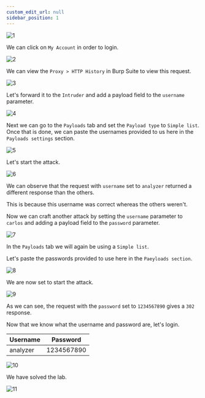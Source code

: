 ```yaml
---
custom_edit_url: null
sidebar_position: 1
---
```


![1](https://github.com/Knign/Write-ups/assets/110326359/c5820cdb-77e1-4730-889a-a1e36f4e81dd)

We can click on `My Account` in order to login.

![2](https://github.com/Knign/Write-ups/assets/110326359/4c423eff-7c8a-4010-b44c-242500353927)

We can view the `Proxy > HTTP History` in Burp Suite to view this request.

![3](https://github.com/Knign/Write-ups/assets/110326359/5e4f3cae-f57a-4355-b984-46e324628de2)

Let's forward it to the `Intruder` and add a payload field to the `username` parameter.

![4](https://github.com/Knign/Write-ups/assets/110326359/1a8be363-41aa-4079-87cf-49e4f6b53c93)

Next we can go to the `Payloads` tab and set the `Payload type` to `Simple list`. Once that is done, we can paste the usernames provided to us here in the `Payloads settings` section.

![5](https://github.com/Knign/Write-ups/assets/110326359/bc3328a4-4926-4e97-bbb3-feccd144f4e0)

Let's start the attack.

![6](https://github.com/Knign/Write-ups/assets/110326359/17c5b5c7-4f90-4d1b-a206-99d5b0fae462)

We can observe that the request with `username` set to `analyzer` returned a different response than the others.

This is because this username was correct whereas the others weren't.

Now we can craft another attack by setting the `username` parameter to `carlos` and adding a payload field to the `password` parameter.

![7](https://github.com/Knign/Write-ups/assets/110326359/b2f3ebe9-b2c0-427e-b4db-a5ce8b6aeb9b)

In the `Payloads` tab we will again be using a `Simple list`.

Let's paste the passwords provided to use here in the `Paeyloads section`.

![8](https://github.com/Knign/Write-ups/assets/110326359/436c8b3d-1dd7-4043-9a86-d1a10302ac82)

We are now set to start the attack.

![9](https://github.com/Knign/Write-ups/assets/110326359/eb057ba5-a5c1-41f8-85cb-eb42f125888b)

As we can see, the request with the `password` set to `1234567890` gives a `302` response.

Now that we know what the username and password are, let's login.

| Username | Password |
| -------- | -------- |
| analyzer         | 1234567890         |

![10](https://github.com/Knign/Write-ups/assets/110326359/743731d9-dc83-4104-bfe8-8fe98147bc7a)

We have solved the lab.

![11](https://github.com/Knign/Write-ups/assets/110326359/2eafd40c-d6e1-4d45-af27-65de6173f547)

